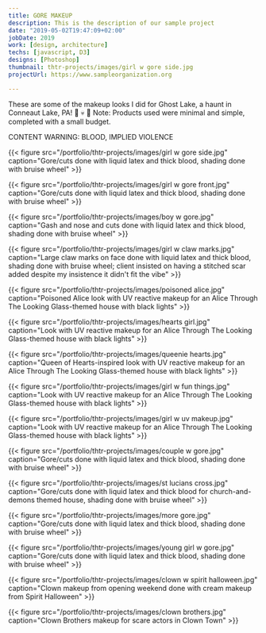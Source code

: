 ```yaml
---
title: GORE MAKEUP
description: This is the description of our sample project
date: "2019-05-02T19:47:09+02:00"
jobDate: 2019
work: [design, architecture]
techs: [javascript, D3]
designs: [Photoshop]
thumbnail: thtr-projects/images/girl w gore side.jpg
projectUrl: https://www.sampleorganization.org

---
```


These are some of the makeup looks I did for Ghost Lake, a haunt in Conneaut Lake, PA! :ghost: :skull: :red_circle:
Note: Products used were minimal and simple, completed with a small budget.

CONTENT WARNING: BLOOD, IMPLIED VIOLENCE

{{< figure src="/portfolio/thtr-projects/images/girl w gore side.jpg" caption="Gore/cuts done with liquid latex and thick blood, shading done with bruise wheel" >}}

{{< figure src="/portfolio/thtr-projects/images/girl w gore front.jpg" caption="Gore/cuts done with liquid latex and thick blood, shading done with bruise wheel" >}}

{{< figure src="/portfolio/thtr-projects/images/boy w gore.jpg" caption="Gash and nose and cuts done with liquid latex and thick blood, shading done with bruise wheel" >}}

{{< figure src="/portfolio/thtr-projects/images/girl w claw marks.jpg" caption="Large claw marks on face done with liquid latex and thick blood, shading done with bruise wheel; client insisted on having a stitched scar added despite my insistence it didn't fit the vibe" >}}

{{< figure src="/portfolio/thtr-projects/images/poisoned alice.jpg" caption="Poisoned Alice look with UV reactive makeup for an Alice Through The Looking Glass-themed house with black lights" >}}

{{< figure src="/portfolio/thtr-projects/images/hearts girl.jpg" caption="Look with UV reactive makeup for an Alice Through The Looking Glass-themed house with black lights" >}}

{{< figure src="/portfolio/thtr-projects/images/queenie hearts.jpg" caption="Queen of Hearts-inspired look with UV reactive makeup for an Alice Through The Looking Glass-themed house with black lights" >}}

{{< figure src="/portfolio/thtr-projects/images/girl w fun things.jpg" caption="Look with UV reactive makeup for an Alice Through The Looking Glass-themed house with black lights" >}}

{{< figure src="/portfolio/thtr-projects/images/girl w uv makeup.jpg" caption="Look with UV reactive makeup for an  Alice Through The Looking Glass-themed house with black lights" >}}

{{< figure src="/portfolio/thtr-projects/images/couple w gore.jpg" caption="Gore/cuts done with liquid latex and thick blood, shading done with bruise wheel" >}}

{{< figure src="/portfolio/thtr-projects/images/st lucians cross.jpg" caption="Gore/cuts done with liquid latex and thick blood for church-and-demons themed house, shading done with bruise wheel" >}}

{{< figure src="/portfolio/thtr-projects/images/more gore.jpg" caption="Gore/cuts done with liquid latex and thick blood, shading done with bruise wheel" >}}

{{< figure src="/portfolio/thtr-projects/images/young girl w gore.jpg" caption="Gore/cuts done with liquid latex and thick blood, shading done with bruise wheel" >}}

{{< figure src="/portfolio/thtr-projects/images/clown w spirit halloween.jpg" caption="Clown makeup from opening weekend done with cream makeup from Spirit Halloween" >}}

{{< figure src="/portfolio/thtr-projects/images/clown brothers.jpg" caption="Clown Brothers makeup for scare actors in Clown Town" >}}


